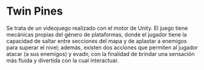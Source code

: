 # Twin Pines
Se trata de un videojuego realizado con el motor de Unity. El juego tiene mecánicas propias del género de plataformas, donde el jugador tiene la capacidad de saltar entre secciones del mapa y de aplastar a enemigos para superar el nivel; además, existen dos acciones que permiten al jugador atacar (a sus enemigos) y evadir, con la finalidad de brindar una sensación más fluida y divertida con la cual interactuar.
